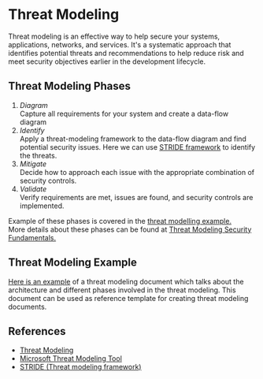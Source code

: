 # Threat Modeling

Threat modeling is an effective way to help secure your systems, applications, networks, and services. It's a systematic approach that identifies potential threats and recommendations to help reduce risk and meet security objectives earlier in the development lifecycle.

## Threat Modeling Phases

1. *Diagram*  
    Capture all requirements for your system and create a data-flow diagram
2. *Identify*  
    Apply a threat-modeling framework to the data-flow diagram and find potential security issues. Here we can use [STRIDE framework](https://learn.microsoft.com/en-us/training/modules/tm-use-a-framework-to-identify-threats-and-find-ways-to-reduce-or-eliminate-risk/1b-threat-modeling-framework) to identify the threats.  
3. *Mitigate*  
    Decide how to approach each issue with the appropriate combination of security controls.  
4. *Validate*  
    Verify requirements are met, issues are found, and security controls are implemented.

Example of these phases is covered in the [threat modelling example.](./threat-modelling-example.md)  
More details about these phases can be found at [Threat Modeling Security Fundamentals.](https://learn.microsoft.com/en-us/training/paths/tm-threat-modeling-fundamentals/)

## Threat Modeling Example

   [Here is an example](./threat-modelling-example.md) of a threat modeling document which talks about the architecture and different phases involved in the threat modeling. This document can be used as reference template for creating threat modeling documents.

## References

* [Threat Modeling](https://www.microsoft.com/en-us/securityengineering/sdl/threatmodeling)
* [Microsoft Threat Modeling Tool](https://learn.microsoft.com/en-us/azure/security/develop/threat-modeling-tool)
* [STRIDE (Threat modeling framework)](https://learn.microsoft.com/en-us/training/modules/tm-use-a-framework-to-identify-threats-and-find-ways-to-reduce-or-eliminate-risk/1b-threat-modeling-framework)
